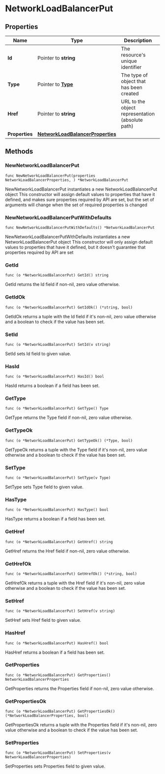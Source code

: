 # NetworkLoadBalancerPut

## Properties

|Name | Type | Description | Notes|
|------------ | ------------- | ------------- | -------------|
|**Id** | Pointer to **string** | The resource&#39;s unique identifier | [optional] [readonly] |
|**Type** | Pointer to [**Type**](Type.md) | The type of object that has been created | [optional] |
|**Href** | Pointer to **string** | URL to the object representation (absolute path) | [optional] [readonly] |
|**Properties** | [**NetworkLoadBalancerProperties**](NetworkLoadBalancerProperties.md) |  | |

## Methods

### NewNetworkLoadBalancerPut

`func NewNetworkLoadBalancerPut(properties NetworkLoadBalancerProperties, ) *NetworkLoadBalancerPut`

NewNetworkLoadBalancerPut instantiates a new NetworkLoadBalancerPut object
This constructor will assign default values to properties that have it defined,
and makes sure properties required by API are set, but the set of arguments
will change when the set of required properties is changed

### NewNetworkLoadBalancerPutWithDefaults

`func NewNetworkLoadBalancerPutWithDefaults() *NetworkLoadBalancerPut`

NewNetworkLoadBalancerPutWithDefaults instantiates a new NetworkLoadBalancerPut object
This constructor will only assign default values to properties that have it defined,
but it doesn't guarantee that properties required by API are set

### GetId

`func (o *NetworkLoadBalancerPut) GetId() string`

GetId returns the Id field if non-nil, zero value otherwise.

### GetIdOk

`func (o *NetworkLoadBalancerPut) GetIdOk() (*string, bool)`

GetIdOk returns a tuple with the Id field if it's non-nil, zero value otherwise
and a boolean to check if the value has been set.

### SetId

`func (o *NetworkLoadBalancerPut) SetId(v string)`

SetId sets Id field to given value.

### HasId

`func (o *NetworkLoadBalancerPut) HasId() bool`

HasId returns a boolean if a field has been set.

### GetType

`func (o *NetworkLoadBalancerPut) GetType() Type`

GetType returns the Type field if non-nil, zero value otherwise.

### GetTypeOk

`func (o *NetworkLoadBalancerPut) GetTypeOk() (*Type, bool)`

GetTypeOk returns a tuple with the Type field if it's non-nil, zero value otherwise
and a boolean to check if the value has been set.

### SetType

`func (o *NetworkLoadBalancerPut) SetType(v Type)`

SetType sets Type field to given value.

### HasType

`func (o *NetworkLoadBalancerPut) HasType() bool`

HasType returns a boolean if a field has been set.

### GetHref

`func (o *NetworkLoadBalancerPut) GetHref() string`

GetHref returns the Href field if non-nil, zero value otherwise.

### GetHrefOk

`func (o *NetworkLoadBalancerPut) GetHrefOk() (*string, bool)`

GetHrefOk returns a tuple with the Href field if it's non-nil, zero value otherwise
and a boolean to check if the value has been set.

### SetHref

`func (o *NetworkLoadBalancerPut) SetHref(v string)`

SetHref sets Href field to given value.

### HasHref

`func (o *NetworkLoadBalancerPut) HasHref() bool`

HasHref returns a boolean if a field has been set.

### GetProperties

`func (o *NetworkLoadBalancerPut) GetProperties() NetworkLoadBalancerProperties`

GetProperties returns the Properties field if non-nil, zero value otherwise.

### GetPropertiesOk

`func (o *NetworkLoadBalancerPut) GetPropertiesOk() (*NetworkLoadBalancerProperties, bool)`

GetPropertiesOk returns a tuple with the Properties field if it's non-nil, zero value otherwise
and a boolean to check if the value has been set.

### SetProperties

`func (o *NetworkLoadBalancerPut) SetProperties(v NetworkLoadBalancerProperties)`

SetProperties sets Properties field to given value.




